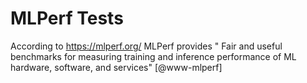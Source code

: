 # MLPerf Tests

According to <https://mlperf.org/> MLPerf provides " Fair and useful
benchmarks for measuring training and inference performance of ML
hardware, software, and services" [@www-mlperf]
